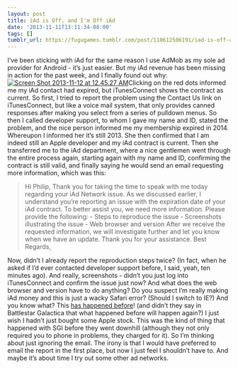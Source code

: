 ```yaml
---
layout: post
title: iAd is Off, and I'm Off iAd
date: '2013-11-11T13:11:34-08:00'
tags: []
tumblr_url: https://fugugames.tumblr.com/post/110612506191/iad-is-off-and-im-off-iad
---
```

I’ve been sticking with iAd for the same reason I use AdMob as my sole ad provider for Android - it’s just easier. But my iAd revenue has been missing in action for the past week, and I finally found out why:[![Screen Shot 2013-11-12 at 12.45.27 AM](http://itshardtofondlepenguins.com/wp-content/uploads/2013/11/Screen-Shot-2013-11-12-at-12.45.27-AM.png)](http://itshardtofondlepenguins.com/wp-content/uploads/2013/11/Screen-Shot-2013-11-12-at-12.45.27-AM.png)Clicking on the red dots informed me my iAd contact had expired, but iTunesConnect shows the contract as current. So first, I tried to report the problem using the Contact Us link on iTunesConnect, but like a voice mail system, that only provides canned responses after making you select from a series of pulldown menus. So then I called developer support, to whom I gave my name and ID, stated the problem, and the nice person informed me my membership expired in 2014. Whereupon I informed her it’s still 2013. She then confirmed that I am indeed still an Apple developer and my iAd contract is current. Then she transferred me to the iAd department, where a nice gentlemen went through the entire process again, starting again with my name and ID, confirming the contract is still valid, and finally saying he would send an email requesting more information, which was this:

> Hi Philip, Thank you for taking the time to speak with me today regarding your iAd Network issue. As we discussed earlier, I understand you’re reporting an issue with the expiration date of your iAd contract. To better assist you, we need more information. Please provide the following: - Steps to reproduce the issue - Screenshots illustrating the issue - Web browser and version After we receive the requested information, we will investigate further and let you know when we have an update. Thank you for your assistance. Best Regards,

Now, didn’t I already report the reproduction steps twice? (In fact, when he asked if I’d ever contacted developer support before, I said, yeah, ten minutes ago). And really, screenshots - didn’t you just log into iTunesConnect and confirm the issue just now? And what does the web browser and version have to do anything? Do you suspect I’m really making iAd money and this is just a wacky Safari error? (Should I switch to IE?) And you know what? This [has happened before](http://stackoverflow.com/questions/10899830/iad-contract-expired-not-so-says-itunesconnect-iad-module-thinks-otherwise)! (and didn’t they say in Battlestar Galactica that what happened before will happen again?) I just wish I hadn’t just bought some Apple stock. This was the kind of thing that happened with SGI before they went downhill (although they not only required you to phone in problems, they charged for it). So I’m thinking about just ignoring the email. The irony is that I would have preferred to email the report in the first place, but now I just feel I shouldn’t have to. And maybe it’s about time I try out some other ad networks.
